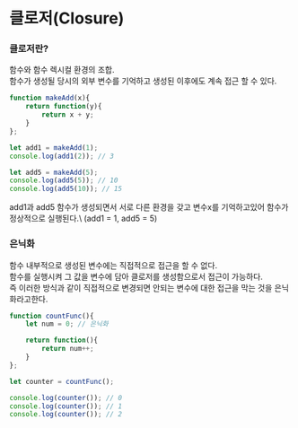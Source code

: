 클로저(Closure)
=============

### 클로저란?
함수와 함수 렉시컬 환경의 조합.   
함수가 생성될 당시의 외부 변수를 기억하고 생성된 이후에도 계속 접근 할 수 있다.
```javascript
function makeAdd(x){
    return function(y){
        return x + y;
    }
};

let add1 = makeAdd(1);
console.log(add1(2)); // 3

let add5 = makeAdd(5);
console.log(add5(5)); // 10
console.log(add5(10)); // 15
```
add1과 add5 함수가 생성되면서 서로 다른 환경을 갖고 변수x를 기억하고있어 함수가 정상적으로 실행된다.\ (add1 = 1, add5 = 5)   

### 은닉화
함수 내부적으로 생성된 변수에는 직접적으로 접근을 할 수 없다.   
함수를 실행시켜 그 값을 변수에 담아 클로저를 생성함으로서 접근이 가능하다.   
즉 이러한 방식과 같이 직접적으로 변경되면 안되는 변수에 대한 접근을 막는 것을 은닉화라고한다.
```javascript
function countFunc(){
    let num = 0; // 은닉화

    return function(){
        return num++;
    }
};

let counter = countFunc();

console.log(counter()); // 0
console.log(counter()); // 1
console.log(counter()); // 2
```